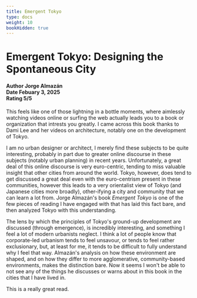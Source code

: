 ```yaml
---
title: Emergent Tokyo
type: docs
weight: 10
bookHidden: true
---
```


# **Emergent Tokyo: Designing the Spontaneous City**

<h4>Author <span class="book_header">Jorge Almazán</span></br>
Date <span class="book_header">Febuary 3, 2025</span></br>
Rating <span class="book_header">5/5</span></h4>

This feels like one of those lightning in a bottle moments, where aimlessly watching videos online or surfing the web actually leads you to a book or organization that intrests you greatly. I came across this book thanks to Dami Lee and her videos on architecture, notably one on the development of Tokyo.

I am no urban designer or architect, I merely find these subjects to be quite interesting, probably in part due to greater online discourse in these subjects (notably urban planning) in recent years. Unfortunately, a great deal of this online discourse is very euro-centric, tending to miss valuable insight that other cities from around the world. Tokyo, however, does tend to get discussed a great deal even with the euro-centrism present in these communities, however this leads to a very orientalist view of Tokyo (and Japanese cities more broadly), other-ifying a city and community that we can learn a lot from. Jorge Almazán's book *Emergent Tokyo* is one of the few pieces of reading I have engaged with that has laid this fact bare, and then analyzed Tokyo with this understanding.

The lens by which the principles of Tokyo's ground-up development are discussed (through emergence), is incredibly interesting, and something I feel a lot of modern urbanists neglect. I think a lot of people know that corporate-led urbanism tends to feel unsavour, or tends to feel rather exclusionary, but, at least for me, it tends to be difficult to fully understand why I feel that way. Almazán's analysis on how these environment are shaped, and on how they differ to more agglomerative, community-based environments, makes the distinction bare. Now it seems I won't be able to not see any of the things he discusses or warns about in this book in the cities that I have lived in.

This is a really great read.
